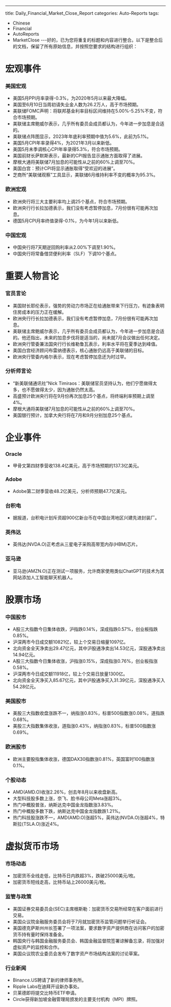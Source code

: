 ---
title: Daily_Financial_Market_Close_Report
categories: Auto-Reports
tags:
  - Chinese
  - Financial
  - AutoReports
  - MarketClose
---好的，已为您将重复的标题和内容进行整合。以下是整合后的文档，保留了所有原始信息，并按照您要求的结构进行组织：

# **宏观事件**

### **美国宏观**
- 美国5月PPI月率录得-0.3%，为2020年5月以来最大降幅。
- 美国至6月10日当周初请失业金人数为26.2万人，高于市场预期。
- 美联储FOMC声明：将联邦基金利率目标区间维持在5.00%-5.25%不变，符合市场预期。
- 美联储主席鲍威尔表示，几乎所有委员会成员都认为，今年进一步加息是合适的。
- 美联储点阵图显示，2023年年底利率预期中值为5.6%，此前为5.1%。
- 美国5月CPI年率录得4%，为2021年3月以来新低。
- 美国5月未季调核心CPI年率录得5.3%，符合市场预期。
- 美国前财长萨默斯表示，最新的CPI报告显示通胀方面取得了进展。
- 摩根大通将美联储7月加息的可能性从之前的60%上调至70%。
- 美国白宫：预计CPI将显示通胀取得“受欢迎的进展”。
- 芝商所“美联储观察”工具显示，美联储6月维持利率不变的概率为95.3%。

### **欧洲宏观**
- 欧洲央行将三大主要利率均上调25个基点，符合市场预期。
- 欧洲央行行长拉加德表示，我们没有考虑暂停加息，7月份很有可能再次加息。
- 德国5月CPI月率终值录得-0.1%，为今年1月以来新低。

### **中国宏观**
- 中国央行将7天期逆回购利率从2.00%下调至1.90%。
- 中国央行将常备借贷便利利率（SLF）下调10个基点。

# **重要人物言论**

### **官员言论**
- 美国财长耶伦表示，强势的劳动力市场正在给通胀带来下行压力，有迹象表明住房成本的压力正在缓解。
- 欧洲央行行长拉加德表示，我们没有考虑暂停加息，7月份很有可能再次加息。
- 美联储主席鲍威尔表示，几乎所有委员会成员都认为，今年进一步加息是合适的。他还指出，未来的加息步伐将是适当的，尚未就7月会议做出任何决定。
- 欧洲央行管委兼法国央行行长维勒鲁瓦表示，利率水平将在夏季达到峰值。
- 美国白宫经济顾问布雷纳德表示，核心通胀仍远高于美联储的目标。
- 欧洲央行管委内格尔表示，现在考虑暂停加息还为时过早。

### **分析师言论**
- “新美联储通讯社”Nick Timiraos：美联储官员坚持认为，他们宁愿做得太多，也不愿做得太少，因为通胀仍然太高。
- 高盛预计欧洲央行将在9月份再次加息25个基点，将终端利率预期上调至4%。
- 摩根大通将美联储7月加息的可能性从之前的60%上调至70%。
- 美国银行预计，加拿大央行将在7月和9月分别加息25个基点。

# **企业事件**

### **Oracle**
- 甲骨文第四财季营收138.4亿美元，高于市场预期的137.3亿美元。

### **Adobe**
- Adobe第二财季营收48.2亿美元，分析师预期47.7亿美元。

### **台积电**
- 据报道，台积电计划斥资超900亿新台币在中国台湾地区兴建先进封装厂。

### **英伟达**
- 英伟达(NVDA.O)正考虑从三星电子采购高带宽内存(HBM)芯片。

### **亚马逊**
- 亚马逊(AMZN.O)正在测试一项服务，允许商家使用类似ChatGPT的技术为其网站添加人工智能聊天机器人。

# **股票市场**

### **中国股市**
- A股三大指数今日集体收跌，沪指跌0.14%，深成指跌0.57%，创业板指跌0.85%。
- 沪深两市今日成交额10821亿，较上个交易日缩量1097亿。
- 北向资金全天净卖出29.47亿元，其中沪股通净卖出14.53亿元，深股通净卖出14.94亿元。
- A股三大指数今日集体收涨，沪指涨0.15%，深成指涨0.76%，创业板指涨0.58%。
- 沪深两市今日成交额11918亿，较上个交易日放量1300亿。
- 北向资金全天净买入85.67亿元，其中沪股通净买入31.39亿元，深股通净买入54.28亿元。

### **美国股市**
- 美股三大指数收盘涨跌不一，纳指涨0.83%，标普500指数涨0.08%，道指跌0.68%。
- 美股三大指数集体收涨，道指涨0.43%，纳指涨0.83%，标普500指数涨0.69%。

### **欧洲股市**
- 欧洲主要股指集体收涨，德国DAX30指数涨0.81%，英国富时100指数涨0.1%。

### **个股动态**
- AMD(AMD.O)收涨2.26%，创去年8月以来收盘新高。
- 大型科技股多数上涨，奈飞、脸书母公司Meta涨超3%。
- 热门中概股普涨，纳斯达克中国金龙指数涨3.83%。
- 热门中概股多数下跌，纳斯达克中国金龙指数跌1.21%。
- 热门科技股涨跌不一，AMD(AMD.O)涨超5%，英伟达(NVDA.O)涨超4%，特斯拉(TSLA.O)涨近4%。

# **虚拟货币市场**

### **市场动态**
- 加密货币全线走低，比特币日内跌超3%，跌破25000美元/枚。
- 加密货币短线走高，比特币站上26000美元/枚。

### **监管与政策**
- 美国证券交易委员会(SEC)主席根斯勒：加密货币交易所经常在客户面前进行交易。
- 美国众议院金融服务委员会将于7月就加密货币监管问题举行听证会。
- 美国德克萨斯州州长签署了一项法案，要求数字资产提供商在访问客户的加密货币持有量时保持准备金。
- 韩国央行与韩国金融服务委员会、韩国金融监督院签署谅解备忘录，将加强对虚拟资产的监控和合作。
- 美国众议院农业委员会发布了数字资产市场结构法案的讨论草案。

### **行业新闻**
- Binance.US聘请了新的律师事务所。
- Ripple Labs在迪拜开设新办事处。
- 贝莱德即将提交比特币ETF申请。
- Circle获得新加坡金融管理局颁发的主要支付机构（MPI）牌照。